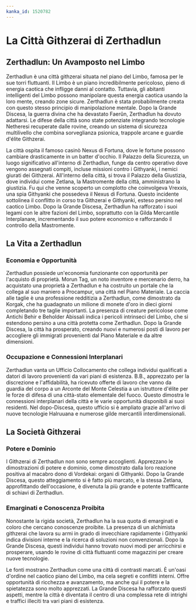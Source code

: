 ```yaml
---
kanka_id: 1520782
---
```


# La Città Githzerai di Zerthadlun

## Zerthadlun: Un Avamposto nel Limbo

Zerthadlun è una città githzerai situata nel piano del Limbo, famosa per le sue torri fluttuanti. Il Limbo è un piano incredibilmente pericoloso, pieno di energia caotica che infligge danni al contatto. Tuttavia, gli abitanti intelligenti del Limbo possono manipolare questa energia caotica usando la loro mente, creando zone sicure. Zerthadlun è stata probabilmente creata con questo stesso principio di manipolazione mentale. Dopo la Grande Discesa, la guerra divina che ha devastato Faerûn, Zerthadlun ha dovuto adattarsi. Le difese della città sono state potenziate integrando tecnologie Netheresi recuperate dalle rovine, creando un sistema di sicurezza multilivello che combina sorveglianza psionica, trappole arcane e guardie d'élite Githzerai.

La città ospita il famoso casinò Nexus di Fortuna, dove le fortune possono cambiare drasticamente in un batter d'occhio. Il Palazzo della Sicurezza, un luogo significativo all'interno di Zerthadlun, funge da centro operativo dove vengono assegnati compiti, incluse missioni contro i Githyanki, i nemici giurati dei Githzerai. All'interno della città, si trova il Palazzo della Giustizia, dove individui come Zetlana, la Mastromente della città, amministrano la giustizia. Fu qui che venne scoperto un complotto che coinvolgeva Vrexxis, una spia Githyanki che possedeva il Nexus di Fortuna. Questo incidente sottolinea il conflitto in corso tra Githzerai e Githyanki, esteso persino nel caotico Limbo. Dopo la Grande Discesa, Zerthadlun ha rafforzato i suoi legami con le altre fazioni del Limbo, soprattutto con la Gilda Mercantile Interplanare, incrementando il suo potere economico e rafforzando il controllo della Mastromente.

## La Vita a Zerthadlun

### Economia e Opportunità

Zerthadlun possiede un'economia funzionante con opportunità per l'acquisto di proprietà. Morun Tag, un noto inventore e mercenario derro, ha acquistato una proprietà a Zerthadlun e ha costruito un portale che la collega al suo maniero a Procampur, una città nel Piano Materiale. La caccia alle taglie è una professione redditizia a Zerthadlun, come dimostrato da Korgak, che ha guadagnato un milione di monete d'oro in dieci giorni completando tre taglie importanti. La presenza di creature pericolose come Antichi Behir e Beholder Abissali indica i pericoli intrinseci del Limbo, che si estendono persino a una città protetta come Zerthadlun. Dopo la Grande Discesa, la città ha prosperato, creando nuovi e numerosi posti di lavoro per accogliere gli immigrati provenienti dal Piano Materiale e da altre dimensioni.

### Occupazione e Connessioni Interplanari

Zerthadlun vanta un Ufficio Collocamento che collega individui qualificati a datori di lavoro provenienti da vari piani di esistenza. B.B., apprezzato per la discrezione e l'affidabilità, ha ricevuto offerte di lavoro che vanno da guardia del corpo a un Arconte del Monte Celestia a un istruttore d'élite per le forze di difesa di una città-stato elementale del fuoco. Questo dimostra le connessioni interplanari della città e le varie opportunità disponibili ai suoi residenti. Nel dopo-Discesa, questo ufficio si è ampliato grazie all'arrivo di nuove tecnologie Halruuana e numerose gilde mercantili interdimensionali.

## La Società Githzerai

### Potere e Dominio

I Githzerai di Zerthadlun non sono sempre accoglienti. Apprezzano le dimostrazioni di potere e dominio, come dimostrato dalla loro reazione positiva al macabro dono di Vordekai: organi di Githyanki. Dopo la Grande Discesa, questo atteggiamento si è fatto più marcato, e la stessa Zetlana, approfittando dell'occasione, è divenuta la più grande e potente traffficante di schiavi di Zerthadlun.

### Emarginati e Conoscenza Proibita

Nonostante la rigida società, Zerthadlun ha la sua quota di emarginati e coloro che cercano conoscenze proibite. La presenza di un alchimista githzerai che lavora su armi in grado di invecchiare rapidamente i Githyanki indica divisioni interne e la ricerca di soluzioni non convenzionali. Dopo la Grande Discesa, questi individui hanno trovato nuovi modi per arricchirsi e prosperare, usando le rovine di città fluttuanti come magazzini per creare nuove tecnologie.

Le fonti mostrano Zerthadlun come una città di contrasti marcati. È un'oasi d'ordine nel caotico piano del Limbo, ma cela segreti e conflitti interni. Offre opportunità di ricchezza e avanzamento, ma anche qui il potere e la spietatezza sono molto apprezzati. La Grande Discesa ha rafforzato questi aspetti, mentre la città è diventata il centro di una complessa rete di intrighi e traffici illeciti tra vari piani di esistenza.